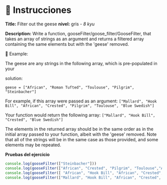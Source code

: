 # 💛 Instrucciones

**Title:** Filter out the geese
**nivel:** gris - *8 kyu*

**Description:**
Write a function, gooseFilter/goose_filter/GooseFilter, that takes an array of strings as an argument and returns a filtered array containing the same elements but with the 'geese' removed.
 
 
💙 Example:
 
The geese are any strings in the following array, which is pre-populated in your 

solution:

`geese = ["African", "Roman Tufted", "Toulouse", "Pilgrim", "Steinbacher"]`
 
For example, if this array were passed as an argument:
`["Mallard", "Hook Bill", "African", "Crested", "Pilgrim", "Toulouse", "Blue Swedish"]`
 
Your function would return the following array:
`["Mallard", "Hook Bill", "Crested", "Blue Swedish"]`
 
The elements in the returned array should be in the same order as in the initial array passed to your function, albeit with the 'geese' removed. Note that all of the strings will be in the same case as those provided, and some elements may be repeated.

**Pruebas del ejercicio**
```js
console.log(gooseFilter(["Steinbacher"]))
console.log(gooseFilter(["African", "Crested", "Pilgrim", "Toulouse","African", "Blue Swedish", "Toulouse"]))
console.log(gooseFilter([ "African", "Hook Bill", "African", "Crested", "Pilgrim",  "African", "Blue Swedish"]))
console.log(gooseFilter(["Mallard", "Hook Bill", "African", "Crested", "Pilgrim", "Toulouse", "Blue Swedish"]))
 
```